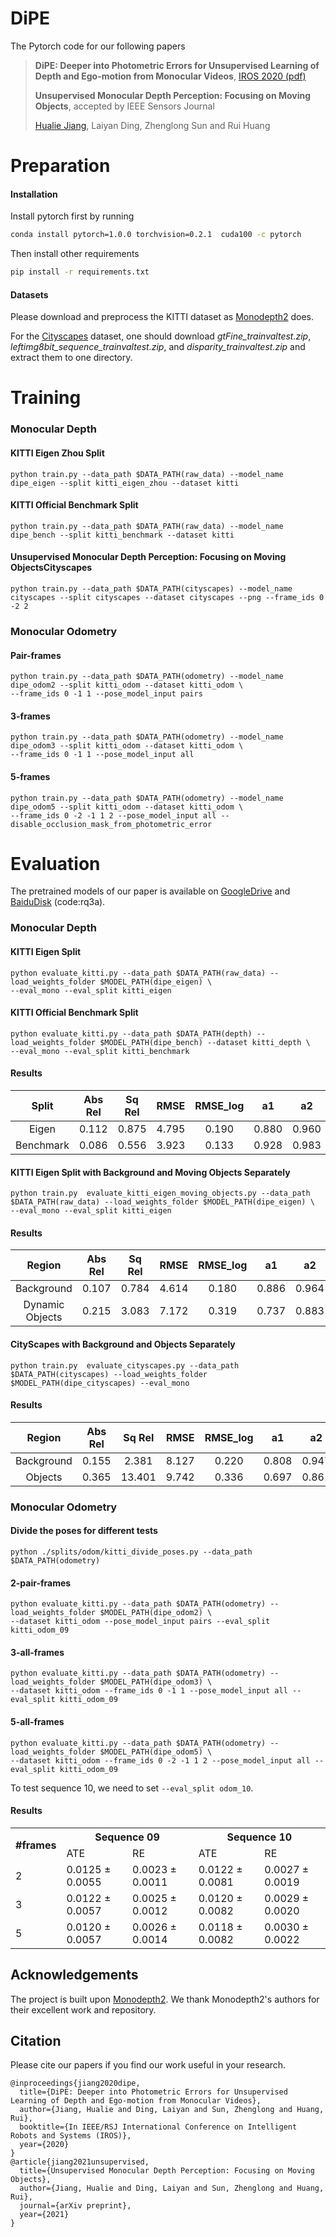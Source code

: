 # DiPE

The Pytorch code for our following papers

> **DiPE: Deeper into Photometric Errors for Unsupervised Learning of Depth and Ego-motion from Monocular Videos**, [IROS 2020 (pdf)](http://ras.papercept.net/images/temp/IROS/files/0845.pdf)
>
> **Unsupervised Monocular Depth Perception: Focusing on Moving Objects**, accepted by IEEE Sensors Journal
>
> [Hualie Jiang](https://hualie.github.io/), Laiyan Ding, Zhenglong Sun and Rui Huang
>
> 

# Preparation

#### Installation

Install pytorch first by running

```bash
conda install pytorch=1.0.0 torchvision=0.2.1  cuda100 -c pytorch
```



Then install other requirements

```bash
pip install -r requirements.txt
```

#### Datasets 

Please download and preprocess the KITTI dataset as [Monodepth2](https://github.com/nianticlabs/monodepth2#-kitti-training-data) does. 

For the [Cityscapes](https://www.cityscapes-dataset.com/downloads/) dataset, one should download *gtFine_trainvaltest.zip*, *leftimg8bit_sequence_trainvaltest.zip*, and *disparity_trainvaltest.zip* and extract them to one directory. 



# Training 

### Monocular Depth

#### KITTI Eigen Zhou Split

```
python train.py --data_path $DATA_PATH(raw_data) --model_name dipe_eigen --split kitti_eigen_zhou --dataset kitti 
```

#### KITTI Official Benchmark Split

```
python train.py --data_path $DATA_PATH(raw_data) --model_name dipe_bench --split kitti_benchmark --dataset kitti 
```

#### Unsupervised Monocular Depth Perception: Focusing on Moving ObjectsCityscapes

```
python train.py --data_path $DATA_PATH(cityscapes) --model_name cityscapes --split cityscapes --dataset cityscapes --png --frame_ids 0 -2 2 
```

### Monocular Odometry

#### Pair-frames 

```
python train.py --data_path $DATA_PATH(odometry) --model_name dipe_odom2 --split kitti_odom --dataset kitti_odom \ 
--frame_ids 0 -1 1 --pose_model_input pairs
```

#### 3-frames 

```
python train.py --data_path $DATA_PATH(odometry) --model_name dipe_odom3 --split kitti_odom --dataset kitti_odom \
--frame_ids 0 -1 1 --pose_model_input all
```

#### 5-frames 

```
python train.py --data_path $DATA_PATH(odometry) --model_name dipe_odom5 --split kitti_odom --dataset kitti_odom \
--frame_ids 0 -2 -1 1 2 --pose_model_input all --disable_occlusion_mask_from_photometric_error
```



# Evaluation  

The pretrained models of our paper is available on [GoogleDrive](https://drive.google.com/file/d/15HLlcknpEZ87WH1rdPHfe9c5KnyFAI4S/view?usp=sharing) and [BaiduDisk](https://pan.baidu.com/s/17j4J4A8S4zgy836O5v3LDQ) (code:rq3a). 

### Monocular Depth

#### KITTI Eigen Split

```
python evaluate_kitti.py --data_path $DATA_PATH(raw_data) --load_weights_folder $MODEL_PATH(dipe_eigen) \ 
--eval_mono --eval_split kitti_eigen
```

#### KITTI Official Benchmark Split

```
python evaluate_kitti.py --data_path $DATA_PATH(depth) --load_weights_folder $MODEL_PATH(dipe_bench) --dataset kitti_depth \ 
--eval_mono --eval_split kitti_benchmark
```

#### Results

|   Split   | Abs Rel | Sq Rel | RMSE  | RMSE_log |  a1   |  a2   |  a3   |
| :-------: | :-----: | :----: | :---: | :------: | :---: | :---: | :---: |
|   Eigen   |  0.112  | 0.875  | 4.795 |  0.190   | 0.880 | 0.960 | 0.981 |
| Benchmark |  0.086  | 0.556  | 3.923 |  0.133   | 0.928 | 0.983 | 0.994 |



#### KITTI Eigen Split with Background and Moving Objects Separately

```
python train.py  evaluate_kitti_eigen_moving_objects.py --data_path $DATA_PATH(raw_data) --load_weights_folder $MODEL_PATH(dipe_eigen) \ 
--eval_mono --eval_split kitti_eigen
```

#### Results

|     Region      | Abs Rel | Sq Rel | RMSE  | RMSE_log |  a1   |  a2   |  a3   |
| :-------------: | :-----: | :----: | :---: | :------: | :---: | :---: | :---: |
|   Background    |  0.107  | 0.784  | 4.614 |  0.180   | 0.886 | 0.964 | 0.984 |
| Dynamic Objects |  0.215  | 3.083  | 7.172 |  0.319   | 0.737 | 0.883 | 0.931 |



#### CityScapes with Background and Objects Separately

```
python train.py  evaluate_cityscapes.py --data_path $DATA_PATH(cityscapes) --load_weights_folder $MODEL_PATH(dipe_cityscapes) --eval_mono
```

#### Results

|   Region   | Abs Rel | Sq Rel | RMSE  | RMSE_log |  a1   |  a2   |  a3   |
| :--------: | :-----: | :----: | :---: | :------: | :---: | :---: | :---: |
| Background |  0.155  | 2.381  | 8.127 |  0.220   | 0.808 | 0.947 | 0.980 |
|  Objects   |  0.365  | 13.401 | 9.742 |  0.336   | 0.697 | 0.861 | 0.924 |



### Monocular Odometry

#### Divide the poses for different tests

```
python ./splits/odom/kitti_divide_poses.py --data_path $DATA_PATH(odometry) 
```

#### 2-pair-frames 

```
python evaluate_kitti.py --data_path $DATA_PATH(odometry) --load_weights_folder $MODEL_PATH(dipe_odom2) \ 
--dataset kitti_odom --pose_model_input pairs --eval_split kitti_odom_09 
```

#### 3-all-frames 

```
python evaluate_kitti.py --data_path $DATA_PATH(odometry) --load_weights_folder $MODEL_PATH(dipe_odom3) \ 
--dataset kitti_odom --frame_ids 0 -1 1 --pose_model_input all --eval_split kitti_odom_09 
```

#### 5-all-frames 

```
python evaluate_kitti.py --data_path $DATA_PATH(odometry) --load_weights_folder $MODEL_PATH(dipe_odom5) \
--dataset kitti_odom --frame_ids 0 -2 -1 1 2 --pose_model_input all --eval_split kitti_odom_09 
```

To test sequence 10, we need to set ```--eval_split odom_10```.

#### Results

<table>  
    <tr>
        <th rowspan="2">#frames</th>
        <th colspan="2">Sequence 09</th>
        <th colspan="2">Sequence 10</th>
    </tr>
    <tr>
        <td>ATE</td> 
        <td>RE</td>
        <td>ATE</td> 
        <td>RE</td>
    </tr> 
    <tr>
        <td>2</td>
        <td>0.0125 &plusmn 0.0055</td> 
        <td>0.0023 &plusmn 0.0011</td>
        <td>0.0122 &plusmn 0.0081</td> 
        <td>0.0027 &plusmn 0.0019</td>
    </tr> 
    <tr>
        <td>3</td>
        <td>0.0122 &plusmn 0.0057</td> 
        <td>0.0025 &plusmn 0.0012</td>
        <td>0.0120 &plusmn 0.0082</td> 
        <td>0.0029 &plusmn 0.0020</td>
    </tr> 
    <tr>
        <td>5</td>
        <td>0.0120 &plusmn 0.0057</td> 
        <td>0.0026 &plusmn 0.0014</td>
        <td>0.0118 &plusmn 0.0082</td> 
        <td>0.0030 &plusmn 0.0022</td>
    </tr> 
</table>





## Acknowledgements

The project is built upon [Monodepth2](https://github.com/nianticlabs/monodepth2). We thank Monodepth2's authors for their excellent work and repository. 

## Citation

Please cite our papers if you find our work useful in your research.

```
@inproceedings{jiang2020dipe,
  title={DiPE: Deeper into Photometric Errors for Unsupervised Learning of Depth and Ego-motion from Monocular Videos},
  author={Jiang, Hualie and Ding, Laiyan and Sun, Zhenglong and Huang, Rui},
  booktitle={In IEEE/RSJ International Conference on Intelligent Robots and Systems (IROS)},
  year={2020}
}
@article{jiang2021unsupervised,
  title={Unsupervised Monocular Depth Perception: Focusing on Moving Objects},
  author={Jiang, Hualie and Ding, Laiyan and Sun, Zhenglong and Huang, Rui},
  journal={arXiv preprint},
  year={2021}
}
```
